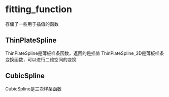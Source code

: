 # fitting_function

存储了一些用于插值的函数

## ThinPlateSpline
ThinPlateSpline是薄板样条函数，返回的是插值
ThinPlateSpline_2D是薄板样条变换函数，可以进行二维空间的变换

## CubicSpline
CubicSpline是三次样条函数
